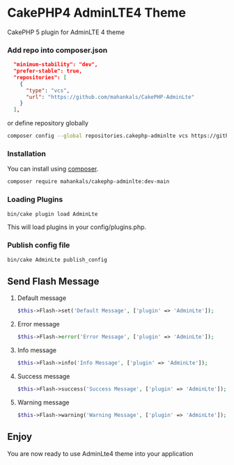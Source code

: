 # CakePHP4 AdminLTE4 Theme

CakePHP 5 plugin for AdminLTE 4 theme

### Add repo into composer.json

```json
  "minimum-stability": "dev",
  "prefer-stable": true,
  "repositories": [
    {
      "type": "vcs",
      "url": "https://github.com/mahankals/CakePHP-AdminLte"
    }
  ],
```

or define repository globally

```bash
composer config --global repositories.cakephp-adminlte vcs https://github.com/mahankals/CakePHP-AdminLte
```

### Installation

You can install using [composer](http://getcomposer.org).

```bash
composer require mahankals/cakephp-adminlte:dev-main
```

<!-- ### Copy Assets

After above command Run this command

```
bin/cake plugin assets symlink --plugin AdminLte
``` -->

### Loading Plugins

```bash
bin/cake plugin load AdminLte
```

This will load plugins in your config/plugins.php.

### Publish config file

```bash
bin/cake AdminLte publish_config
```

## Send Flash Message
1) Default message
    ```php
    $this->Flash->set('Default Message', ['plugin' => 'AdminLte']);
    ```
1) Error message
    ```php
    $this->Flash->error('Error Message', ['plugin' => 'AdminLte']);
    ```
1) Info message
    ```php
    $this->Flash->info('Info Message', ['plugin' => 'AdminLte']);
    ```
1) Success message
    ```php
    $this->Flash->success('Success Message', ['plugin' => 'AdminLte']);
    ```
1) Warning message
    ```php
    $this->Flash->warning('Warning Message', ['plugin' => 'AdminLte']);
    ```

## Enjoy
You are now ready to use AdminLte4 theme into your application
